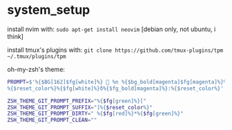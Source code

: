 # system_setup
install nvim with:
`sudo apt-get install neovim` [debian only, not ubuntu, i think]


install tmux's plugins with:
`git clone https://github.com/tmux-plugins/tpm ~/.tmux/plugins/tpm`

oh-my-zsh's theme:
```bash
PROMPT=$'%{$BG[162]$fg[white]%}  %n %{$bg_bold[magenta]$fg[magenta]%}%{$FG[162]%}%{$bg_bold[magenta]$fg[white]%} %D{%X} %{$reset_color%}%{$BG[056]$fg[magenta]%}%{$BG[019]$FG[063]%}%{$BG[056]$fg[white]%} %~ %{$reset_color%}%{$FG[056]%}%{$FG[019]%}%{$reset_color%}
%{$reset_color%}%{$fg[white]%}δ%{$fg_bold[magenta]%}:%{$reset_color%}'

ZSH_THEME_GIT_PROMPT_PREFIX="%{$fg[green]%}["
ZSH_THEME_GIT_PROMPT_SUFFIX="]%{$reset_color%}"
ZSH_THEME_GIT_PROMPT_DIRTY=" %{$fg[red]%}*%{$fg[green]%}"
ZSH_THEME_GIT_PROMPT_CLEAN=""
```
